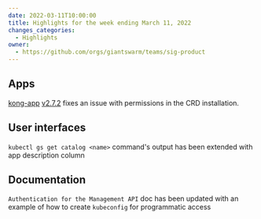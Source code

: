 ```yaml
---
date: 2022-03-11T10:00:00
title: Highlights for the week ending March 11, 2022
changes_categories:
  - Highlights
owner:
  - https://github.com/orgs/giantswarm/teams/sig-product
---
```


## Apps

[kong-app](https://github.com/giantswarm/kong-app) [v2.7.2](https://github.com/giantswarm/kong-app/blob/master/CHANGELOG.md#272---2022-03-10) fixes an issue with permissions in the CRD installation.


## User interfaces

`kubectl gs get catalog <name>` command's output has been extended with app description column

## Documentation

`Authentication for the Management API` doc has been updated with an example of how to create `kubeconfig` for programmatic access
 
